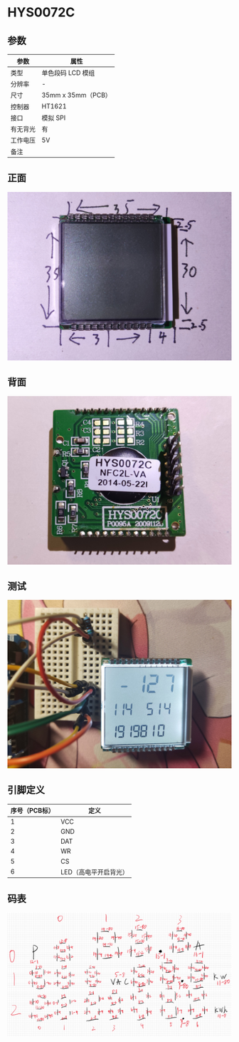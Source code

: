 # HYS0072C

## 参数

| 参数     | 属性               |
| -------- | ------------------ |
| 类型     | 单色段码 LCD 模组  |
| 分辨率   | -                  |
| 尺寸     | 35mm x 35mm（PCB） |
| 控制器   | HT1621             |
| 接口     | 模拟 SPI           |
| 有无背光 | 有                 |
| 工作电压 | 5V                 |
| 备注     |                    |

## 正面

![正面](正面.jpg)

## 背面

![背面](背面.jpg)

## 测试

![测试](测试.jpg)

## 引脚定义

| 序号（PCB标） | 定义                  |
| ------------- | --------------------- |
| 1             | VCC                   |
| 2             | GND                   |
| 3             | DAT                   |
| 4             | WR                    |
| 5             | CS                    |
| 6             | LED（高电平开启背光） |

## 码表

![码表](码表.png)